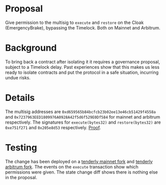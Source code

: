 # Proposal
Give permission to the multisig to `execute` and `restore` on the Cloak (EmergencyBrake), bypassing the Timelock. Both on Mainnet and Arbitrum.

# Background
To bring back a contract after isolating it it requires a governance proposal, subject to a Timelock delay. Past experiences show that this makes us less ready to isolate contracts and put the protocol in a safe situation, incurring undue risks.

# Details
The multisig addresses are `0xd659565b84bcfcb23b02ee13e46cb51429f4558a` and `0x7237963EED1809976A0928A42f5d6f529E0Df584` for mainnet and arbitrum respectively. The signatures for `execute(bytes32)` and `restore(bytes32)` are `0xe751f271` and `0x205e8d53` respectively. [Proof](https://sig.eth.samczsun.com).

# Testing
The change has been deployed on a [tenderly mainnet fork](https://dashboard.tenderly.co/Yield/v2/fork/2059ec16-8f51-4c7e-82d8-82405f0187a5/simulation/dbdbdbf9-8f75-4e31-b4cc-38a043105c11) and [tenderly arbitrum fork](https://dashboard.tenderly.co/Yield/v2/fork/25a21fa7-f683-4270-82a4-41d79b69feb0/simulation/bf8c05aa-6cf8-4194-8582-9826f164a8b6). The events on the `execute` transaction show which permissions were given. The state change diff shows there is nothing else in the proposal.